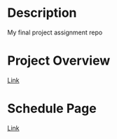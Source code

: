 # Description
My final project assignment repo
# Project Overview
[Link](https://github.com/cu-ecen-aeld/final-project-spencermanning/wiki)
# Schedule Page
[Link](https://github.com/users/spencermanning/projects/1/views/1?groupedBy%5BcolumnId%5D=84374616)